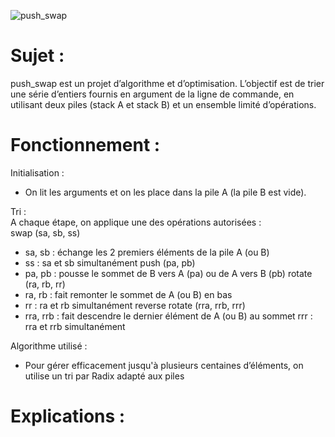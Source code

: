 ![push_swap](https://github.com/user-attachments/assets/0964941e-bf0f-4fec-9e55-0276531e1aaa)

# Sujet :
push_swap est un projet d’algorithme et d’optimisation. L’objectif est de trier une série d’entiers fournis en argument de la ligne de commande, en utilisant deux piles (stack A et stack B) et un ensemble limité d’opérations.

# Fonctionnement :
Initialisation : 
- On lit les arguments et on les place dans la pile A (la pile B est vide).

Tri : <br>
A chaque étape, on applique une des opérations autorisées : <br>
swap (sa, sb, ss)
- sa, sb : échange les 2 premiers éléments de la pile A (ou B)
- ss : sa et sb simultanément
push (pa, pb)
- pa, pb : pousse le sommet de B vers A (pa) ou de A vers B (pb)
rotate (ra, rb, rr)
- ra, rb : fait remonter le sommet de A (ou B) en bas
- rr : ra et rb simultanément
reverse rotate (rra, rrb, rrr)
- rra, rrb : fait descendre le dernier élément de A (ou B) au sommet
rrr	: rra et rrb simultanément

Algorithme utilisé :
- Pour gérer efficacement jusqu'à plusieurs centaines d’éléments, on utilise un tri par Radix adapté aux piles

# Explications :

